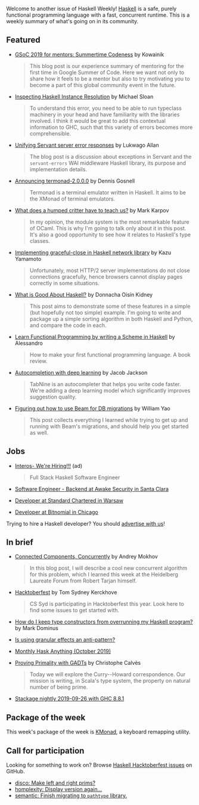 Welcome to another issue of Haskell Weekly!
[Haskell](https://www.haskell.org) is a safe, purely functional programming language with a fast, concurrent runtime.
This is a weekly summary of what's going on in its community.

## Featured

- [GSoC 2019 for mentors: Summertime Codeness](https://kowainik.github.io/posts/gsoc2019) by Kowainik
  > This blog post is our experience summary of mentoring for the first time in Google Summer of Code. Here we want not only to share how it feels to be a mentor but also to try motivating you to become a part of this global community event in the future.

- [Inspecting Haskell Instance Resolution](https://mgsloan.com/posts/inspecting-haskell-instance-resolution/) by Michael Sloan
  > To understand this error, you need to be able to run typeclass machinery in your head and have familiarity with the libraries involved. I think it would be great to add this contextual information to GHC, such that this variety of errors becomes more comprehensible.

- [Unifying Servant server error responses](https://lukwagoallan.com/posts/unifying-servant-server-error-responses) by Lukwago Allan
  > The blog post is a discussion about exceptions in Servant and the `servant-errors` WAI middleware Haskell library, its purpose and implementation details.

- [Announcing termonad-2.0.0.0](https://functor.tokyo/blog/2019-09-13-termonad-2.0.0.0) by Dennis Gosnell
  > Termonad is a terminal emulator written in Haskell. It aims to be the XMonad of terminal emulators.

- [What does a humped critter have to teach us?](https://markkarpov.com/post/what-does-a-humped-critter-have-to-teach-us.html) by Mark Karpov
  > In my opinion, the module system is the most remarkable feature of OCaml. This is why I'm going to talk only about it in this post. It's also a good opportunity to see how it relates to Haskell's type classes.

- [Implementing graceful-close in Haskell network library](https://kazu-yamamoto.hatenablog.jp/entry/2019/09/20/165939) by Kazu Yamamoto
  > Unfortunately, most HTTP/2 server implementations do not close connections gracefully, hence browsers cannot display pages correctly in some situations.

- [What is Good About Haskell?](https://doisinkidney.com/posts/2019-10-02-what-is-good-about-haskell.html) by Donnacha Oisín Kidney
  > This post aims to demonstrate some of these features in a simple (but hopefully not too simple) example. I'm going to write and package up a simple sorting algorithm in both Haskell and Python, and compare the code in each.

- [Learn Functional Programming by writing a Scheme in Haskell](https://0x0f0f0f.github.io/posts/2019/09/learn-functional-programming-by-writing-a-scheme-in-haskell/) by Alessandro
  > How to make your first functional programming language. A book review.

- [Autocompletion with deep learning](https://tabnine.com/blog/deep/) by Jacob Jackson
  > TabNine is an autocompleter that helps you write code faster. We're adding a deep learning model which significantly improves suggestion quality.

- [Figuring out how to use Beam for DB migrations](https://williamyaoh.com/posts/2019-09-27-figuring-out-beam-migrations.html) by William Yao
  > This post collects everything I learned while trying to get up and running with Beam's migrations, and should help you get started as well.

## Jobs

- [Interos- We're Hiring!!!](https://interos.applicantpro.com/jobs/986650.html) (ad)
  > Full Stack Haskell Software Engineer

- [Software Engineer - Backend at Awake Security in Santa Clara](https://jobs.lever.co/awake-security/b03a9a24-f3b9-42a4-bde2-4412cd5a5ca5)

- [Developer at Standard Chartered in Warsaw](https://np.reddit.com/r/haskell_jobs/comments/daen08/haskell_jobs_at_standard_chartered_treasury/)

- [Developer at Bitnomial in Chicago](https://np.reddit.com/r/haskell/comments/dbuyjy/job_bitnomial_chicago_il/)

Trying to hire a Haskell developer?
You should [advertise with us](https://haskellweekly.news/advertising.html)!

## In brief

- [Connected Components, Concurrently](https://blogs.ncl.ac.uk/andreymokhov/connected-components/) by Andrey Mokhov
  > In this blog post, I will describe a cool new concurrent algorithm for this problem, which I learned this week at the Heidelberg Laureate Forum from Robert Tarjan himself.

- [Hacktoberfest](https://cs-syd.eu/posts/2019-09-28-hacktoberfest) by Tom Sydney Kerckhove
  > CS Syd is participating in Hacktoberfest this year. Look here to find some issues to get started with.

- [How do I keep type constructors from overrunning my Haskell program?](https://blog.plover.com/prog/haskell/type-markers.html) by Mark Dominus

- [Is using granular effects an anti-pattern?](https://np.reddit.com/r/haskell/comments/dbrcbi/is_using_granular_effects_an_antipattern/)

- [Monthly Hask Anything (October 2019)](https://np.reddit.com/r/haskell/comments/dbendr/monthly_hask_anything_october_2019/)

- [Proving Primality with GADTs](https://chrilves.github.io/posts/prime/) by Christophe Calvès
  > Today we will explore the Curry--Howard correspondence. Our mission is writing, in Scala's type system, the property on natural number of being prime.

- [Stackage nightly 2019-09-26 with GHC 8.8.1](https://www.stackage.org/nightly-2019-09-26)

## Package of the week

This week's package of the week is [KMonad](https://github.com/david-janssen/kmonad/tree/2da425627fbfa7566105d8b3f682fc95b75d7795), a keyboard remapping utility.

## Call for participation

Looking for something to work on?
Browse [Haskell Hacktoberfest issues](https://github.com/issues?q=is%3Aissue+is%3Aopen+label%3Ahacktoberfest+language%3Ahaskell) on GitHub.

-   [disco: Make left and right prims?](https://github.com/disco-lang/disco/issues/181)
-   [homplexity: Display version again...](https://github.com/mgajda/homplexity/issues/19)
-   [semantic: Finish migrating to `pathtype` library.](https://github.com/github/semantic/issues/288)
